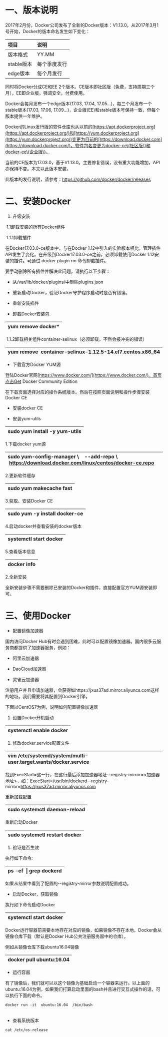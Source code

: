 # 一、版本说明

2017年2月份，Docker公司发布了全新的Docker版本：V1.13.0。从2017年3月1号开始，Docker的版本命名发生如下变化：

| **项目** | **说明** |
| :--- | :--- |
| 版本格式 | YY.MM |
| stable版本 | 每个季度发行 |
| edge版本 | 每个月发行 |

同时将Docker分成CE和EE 2个版本。CE版本即社区版（免费，支持周期三个月），EE即企业版，强调安全，付费使用。

Docker会每月发布一个edge版本\(17.03, 17.04, 17.05...\)，每三个月发布一个stable版本\(17.03, 17.06, 17.09...\)，企业版\(EE\)和stable版本号保持一致，但每个版本提供一年维护。

Docker的Linux发行版的软件仓库也从以前的[https://apt.dockerproject.org](https://apt.dockerproject.org/)和[https://yum.dockerproject.org](https://yum.dockerproject.org/)变更为目前的[https://download.docker.com](https://download.docker.com/)。软件包名变更为docker-ce\(社区版\)和docker-ee\(企业版\)。

当前的CE版本为17.03.0，基于V1.13.0。主要修复错误，没有重大功能增加，API亦保持不变。本文以此版本安装。

此版本的发行说明，请参考：https://github.com/docker/docker/releases



# 二、安装Docker

1. 升级安装

 1.1卸载安装的所有Docker组件

 1.1.1卸载插件

在Docker17.03.0-ce版本中，与在Docker 1.12中引入的实验版本相比，管理插件API发生了变化。在升级到Docker17.03.0-ce之前，必须卸载使用Docker 1.12安装的插件。可通过 docker plugin rm 命令卸载插件。

要手动删除所有插件并解决此问题，请执行以下步骤：

* 从/var/lib/docker/plugins/中删除plugins.json

* 重新启动Docker，验证Docker守护程序启动时是否有错误。

* 重新安装插件

* 卸载Docker安装包

| yum remove docker\* |
| :--- |


 1.1.2卸载相关组件container-selinux（必须卸载，不然会报冲突的错误）

| yum remove  container-selinux-1.12.5-14.el7.centos.x86\_64 |
| :--- |


* 下载官方Docker YUM源

登陆Docker官网[https://www.docker.com/](https://www.docker.com/)。首页点击Get Docker Community Edition

在下载页面选择对应的操作系统版本。然后在按照页面说明和操作步骤安装Docker CE

* 安装docker CE

* 安装yum-utils

| sudo yum install -y yum-utils |
| :--- |


1.下载docker yum源

| sudo yum-config-manager \    --add-repo \     https://download.docker.com/linux/centos/docker-ce.repo |
| :--- |


2.更新软件缓存

| sudo yum makecache fast |
| :--- |


3.获取、安装Docker CE

| sudo yum -y install docker-ce |
| :--- |


4.启动docker并查看安装的docker版本

| systemctl start docker |
| :--- |


5.查看版本信息

| docker info |
| :--- |


  


2.全新安装

全新安装步骤不需要删除已安装的Docker和插件，直接配置官方YUM源安装即可。



# 三、使用Docker

* 配置镜像加速器

国内访问Docker Hub有时会遇到困难，此时可以配置镜像加速器。国内很多云服务商都提供了加速器服务，例如：

* 阿里云加速器

* DaoCloud加速器

* 灵雀云加速器

注册用户并且申请加速器，会获得如https://jxus37ad.mirror.aliyuncs.com这样的地址。我们需要将其配置到Docker引擎。



下面以CentOS7为例，说明如何配置镜像加速器

1. 设置Docker开机启动

| systemctl enable docker |
| :--- |


1. 修改docker.service配置文件

| vim /etc/systemd/system/multi-user.target.wants/docker.service |
| :--- |


找到ExecStart=这一行，在这行最后添加加速器地址--registry-mirror=&lt;加速器地址&gt;，如：ExecStart=/usr/bin/dockerd--registry-mirror=https://jxus37ad.mirror.aliyuncs.com

  


重新加载配置

| sudo systemctl daemon-reload |
| :--- |


重新启动Docker

| sudo systemctl restart docker |
| :--- |




1. 验证是否生效

执行如下命令:

| ps -ef  \| grep dockerd |
| :--- |


如果从结果中看到了配置的--registry-mirror参数说明配置成功。

  


* 启动Docker，获取镜像

执行如下命令启动Docker

| systemctl start docker |
| :--- |


Docker运行容器前需要本地存在对应的镜像，如果镜像不存在本地，Docker会从镜像仓库下载（默认是Docker Hub公共注册服务器中的仓库）。

例如从镜像仓库下载ubuntu16.04镜像

| docker pull ubuntu:16.04 |
| :--- |


  


* 运行容器

有了镜像后，我们就可以以这个镜像为基础启动一个容器来运行。以上面的ubuntu:16.04为例，如果我们打算启动里面的bash并且进行交互式操作的话，可以执行下面的命令。

```
docker run -it  ubuntu:16.04  /bin/bash
```

|  |
| :--- |


* 查看系统版本

```
cat /etc/os-release
```

|  |
| :--- |




